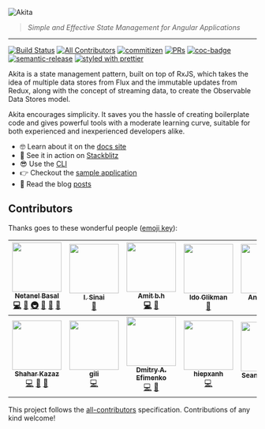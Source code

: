![Akita](https://s8.postimg.cc/d4m3fc9tx/image.png)
> *Simple and Effective State Management for Angular Applications*

<hr />

[![Build Status](https://img.shields.io/travis/datorama/akita.svg?style=flat-square)](https://travis-ci.org/datorama/akita)
[![All Contributors](https://img.shields.io/badge/all_contributors-12-orange.svg?style=flat-square)](#contributors)
[![commitizen](https://img.shields.io/badge/commitizen-friendly-brightgreen.svg?style=flat-square)]()
[![PRs](https://img.shields.io/badge/PRs-welcome-brightgreen.svg?style=flat-square)]()
[![coc-badge](https://img.shields.io/badge/codeof-conduct-ff69b4.svg?style=flat-square)]()
[![semantic-release](https://img.shields.io/badge/%20%20%F0%9F%93%A6%F0%9F%9A%80-semantic--release-e10079.svg?style=flat-square)](https://github.com/semantic-release/semantic-release)
[![styled with prettier](https://img.shields.io/badge/styled_with-prettier-ff69b4.svg?style=flat-square)](https://github.com/prettier/prettier)

Akita is a state management pattern, built on top of RxJS, which takes the idea of multiple data stores from Flux and the immutable updates from Redux, along with the concept of streaming data, to create the Observable Data Stores model.

Akita encourages simplicity. It saves you the hassle of creating boilerplate code and gives powerful tools with a moderate learning curve, suitable for both experienced and inexperienced developers alike.

- 🤓 Learn about it on the [docs site](https://netbasal.gitbook.io/akita/)
- 🚀 See it in action on [Stackblitz](https://stackblitz.com/edit/akita-todos-app)
- 😎 Use the [CLI](https://github.com/datorama/akita/tree/master/cli)
- 👉 Checkout the [sample application](http://akita.surge.sh/)
- 📖 Read the blog [posts](https://netbasal.gitbook.io/akita/entity-store/blog-posts)

## Contributors 

Thanks goes to these wonderful people ([emoji key](https://github.com/kentcdodds/all-contributors#emoji-key)):

<!-- ALL-CONTRIBUTORS-LIST:START - Do not remove or modify this section -->
<!-- prettier-ignore -->
| [<img src="https://avatars1.githubusercontent.com/u/6745730?v=4" width="100px;"/><br /><sub><b>Netanel Basal</b></sub>](https://www.netbasal.com)<br />[💻](https://github.com/NetanelBasal/akita/commits?author=NetanelBasal "Code") [🎨](#design-NetanelBasal "Design") [🚇](#infra-NetanelBasal "Infrastructure (Hosting, Build-Tools, etc)") [🤔](#ideas-NetanelBasal "Ideas, Planning, & Feedback") [📝](#blog-NetanelBasal "Blogposts") [📖](https://github.com/NetanelBasal/akita/commits?author=NetanelBasal "Documentation") | [<img src="https://avatars3.githubusercontent.com/u/638818?v=4" width="100px;"/><br /><sub><b>I. Sinai</b></sub>](https://github.com/theblushingcrow)<br />[📖](https://github.com/NetanelBasal/akita/commits?author=theblushingcrow "Documentation") | [<img src="https://avatars2.githubusercontent.com/u/78281?v=4" width="100px;"/><br /><sub><b>Amit b.h</b></sub>](https://github.com/bh86)<br />[💻](https://github.com/NetanelBasal/akita/commits?author=bh86 "Code") [🤔](#ideas-bh86 "Ideas, Planning, & Feedback") | [<img src="https://avatars2.githubusercontent.com/u/78281?v=4" width="100px;"/><br /><sub><b>Ido Glikman</b></sub>](https://github.com/glikman)<br />[🤔](#ideas-bh86 "Ideas, Planning, & Feedback") | [<img src="https://avatars0.githubusercontent.com/u/25507557?v=4" width="100px;"/><br /><sub><b>Anergelem</b></sub>](https://github.com/Anergelem)<br />[🎨](#design-Anergelem "Design") | [<img src="https://avatars2.githubusercontent.com/u/400244?v=4" width="100px;"/><br /><sub><b>Hoisel</b></sub>](https://github.com/hoisel)<br />[💻](https://github.com/NetanelBasal/akita/commits?author=hoisel "Code") | [<img src="https://avatars0.githubusercontent.com/u/13108166?v=4" width="100px;"/><br /><sub><b>Ange Picard</b></sub>](https://www.linkedin.com/in/ange-picard-54648b136/)<br />[📖](https://github.com/NetanelBasal/akita/commits?author=MonsieurMan "Documentation") |
| :---: | :---: | :---: | :---: | :---: | :---: | :---: |
| [<img src="https://avatars2.githubusercontent.com/u/17194830?v=4" width="100px;"/><br /><sub><b>Shahar Kazaz</b></sub>](https://github.com/shaharkazaz)<br />[💻](https://github.com/NetanelBasal/akita/commits?author=shaharkazaz "Code") [📖](https://github.com/NetanelBasal/akita/commits?author=shaharkazaz "Documentation") [📝](#blog-shaharkazaz "Blogposts") | [<img src="https://avatars0.githubusercontent.com/u/7280441?v=4" width="100px;"/><br /><sub><b>gili</b></sub>](https://github.com/ritox842)<br />[💻](https://github.com/NetanelBasal/akita/commits?author=ritox842 "Code") | [<img src="https://avatars0.githubusercontent.com/u/2098175?v=4" width="100px;"/><br /><sub><b>Dmitry A. Efimenko</b></sub>](http://dmitryefimenko.github.io/)<br />[💻](https://github.com/NetanelBasal/akita/commits?author=DmitryEfimenko "Code") [🤔](#ideas-DmitryEfimenko "Ideas, Planning, & Feedback") | [<img src="https://avatars0.githubusercontent.com/u/16970990?v=4" width="100px;"/><br /><sub><b>hiepxanh</b></sub>](https://github.com/hiepxanh)<br />[💻](https://github.com/NetanelBasal/akita/commits?author=hiepxanh "Code") | [<img src="https://avatars3.githubusercontent.com/u/1382768?v=4" width="100px;"/><br /><sub><b>Sean G. Wright</b></sub>](http://www.seangwright.me)<br />[🤔](#ideas-sgwatgit "Ideas, Planning, & Feedback") |
<!-- ALL-CONTRIBUTORS-LIST:END -->

This project follows the [all-contributors](https://github.com/kentcdodds/all-contributors) specification. Contributions of any kind welcome!
